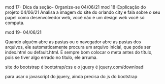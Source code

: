 mod 17- Dica da seção- Organize-se                     04/06/21
mod 18-Explicação do projeto                           04/06/21
Analisa a imagem do site do orlando city e fala sobre
o seu papel como desenvolvedor web, você não é um design web
você só computa.

mod 19-                                                04/06/21

   Quando alguém abre as pastas ou o navegador abre as pastas 
dos arquivos, ele automaticamente procura um arquivo inicial,
que pode ser index.html ou default.html. 
    É sempre bom colocar o meta antes do título, pois se tiver
algo errado no titulo, ele arruma.

site do bootstrap é bootstrap/css e o jquery é 
jquery.com/download

para usar o javascript do jquery, ainda precisa do js do 
bootstrap 